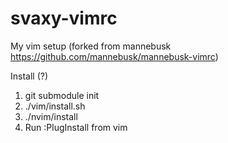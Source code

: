 svaxy-vimrc
===============

My vim setup (forked from mannebusk https://github.com/mannebusk/mannebusk-vimrc)

Install (?)
1. git submodule init
2. ./vim/install.sh
3. ./nvim/install
4. Run :PlugInstall from vim
